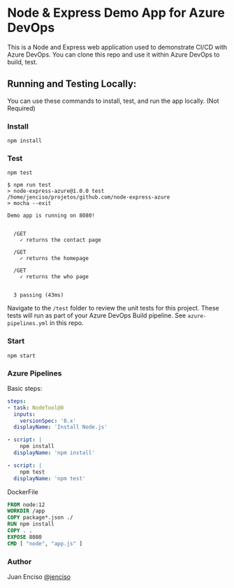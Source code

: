 # Node & Express Demo App for Azure DevOps

This is a Node and Express web application used to demonstrate CI/CD with Azure DevOps. You can clone this repo and use it within Azure DevOps to build, test.

## Running and Testing Locally:

You can use these commands to install, test, and run the app locally. (Not Required)

### Install

```
npm install
```

### Test

```
npm test
```

```shell
$ npm run test
> node-express-azure@1.0.0 test /home/jenciso/projetos/github.com/node-express-azure
> mocha --exit

Demo app is running on 8080!


  /GET
    ✓ returns the contact page

  /GET
    ✓ returns the homepage

  /GET
    ✓ returns the who page


  3 passing (43ms)
```

Navigate to the `/test` folder to review the unit tests for this project. These tests will run as part of your Azure DevOps Build pipeline. See `azure-pipelines.yml` in this repo.

### Start

```
npm start
```

### Azure Pipelines

Basic steps:

```yaml
steps:
- task: NodeTool@0
  inputs:
    versionSpec: '8.x'
  displayName: 'Install Node.js'

- script: |
    npm install
  displayName: 'npm install'

- script: |
    npm test
  displayName: 'npm test'

```

DockerFile

```dockerfile
FROM node:12
WORKDIR /app
COPY package*.json ./
RUN npm install
COPY . .
EXPOSE 8080
CMD [ "node", "app.js" ]
```

### Author

Juan Enciso
[@jenciso](https://twitter.com/jenciso)

